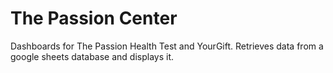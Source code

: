 # The Passion Center
Dashboards for The Passion Health Test and YourGift.
Retrieves data from a google sheets database and displays it.
